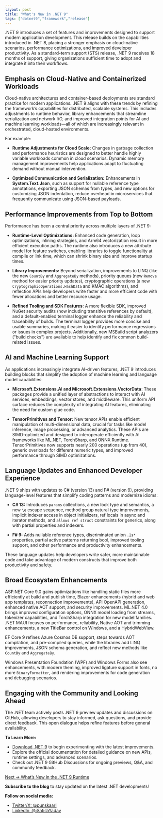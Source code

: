 ```yaml
---
layout: post
title: "What's New in .NET 9"
tags: ["dotnet9","framework","release"]
---
```


.NET 9 introduces a set of features and improvements designed to support modern application development. This release builds on the capabilities introduced in .NET 8, placing a stronger emphasis on cloud-native scenarios, performance optimizations, and improved developer productivity. As a standard-term support (STS) release, .NET 9 receives 18 months of support, giving organizations sufficient time to adopt and integrate it into their workflows.

## Emphasis on Cloud-Native and Containerized Workloads

Cloud-native architectures and container-based deployments are standard practice for modern applications. .NET 9 aligns with these trends by refining the framework’s capabilities for distributed, scalable systems. This includes adjustments to runtime behavior, library enhancements that streamline serialization and network I/O, and improved integration points for AI and machine learning workloads—all of which are increasingly relevant in orchestrated, cloud-hosted environments.

For example:

- **Runtime Adjustments for Cloud Scale:** Changes in garbage collection and performance heuristics are designed to better handle highly variable workloads common in cloud scenarios. Dynamic memory management improvements help applications adapt to fluctuating demand without manual intervention.

- **Optimized Communication and Serialization:** Enhancements in **System.Text.Json**, such as support for nullable reference type annotations, exporting JSON schemas from types, and new options for customizing JSON indentation, reduce overhead in microservices that frequently communicate using JSON-based payloads.

## Performance Improvements from Top to Bottom

Performance has been a central priority across multiple layers of .NET 9:

- **Runtime-Level Optimizations:** Enhanced code generation, loop optimizations, inlining strategies, and Arm64 vectorization result in more efficient execution paths. The runtime also introduces a new attribute model for feature switches, enabling libraries to toggle functionality at compile or link time, which can shrink binary size and improve startup times.

- **Library Improvements:** Beyond serialization, improvements to LINQ (like the new `CountBy` and `AggregateBy` methods), priority queues (new `Remove` method for easier priority updates), cryptographic operations (a new `CryptographicOperations.HashData` and KMAC algorithms), and reflection APIs help developers write faster and more efficient code with fewer allocations and better resource usage.

- **Refined Tooling and SDK Features:** A more flexible SDK, improved NuGet security audits (now including transitive references by default), and a default-enabled terminal logger enhance the reliability and traceability of builds. The terminal logger provides more concise and usable summaries, making it easier to identify performance regressions or issues in complex projects. Additionally, new MSBuild script analyzers ("build checks") are available to help identify and fix common build-related issues.

## AI and Machine Learning Support

As applications increasingly integrate AI-driven features, .NET 9 introduces building blocks that simplify the adoption of machine learning and language model capabilities:

- **Microsoft.Extensions.AI and Microsoft.Extensions.VectorData:** These packages provide a unified layer of abstractions to interact with AI services, embeddings, vector stores, and middleware. This uniform API surface reduces the complexity of integrating AI features, eliminating the need for custom glue code.

- **TensorPrimitives and Tensor<T>:** New tensor APIs enable efficient manipulation of multi-dimensional data, crucial for tasks like model inference, image processing, or advanced analytics. These APIs are SIMD-optimized and designed to interoperate efficiently with AI frameworks like ML.NET, TorchSharp, and ONNX Runtime. TensorPrimitives now supports nearly 200 operations (up from 40), generic overloads for different numeric types, and improved performance through SIMD optimizations.

## Language Updates and Enhanced Developer Experience

.NET 9 ships with updates to C# (version 13) and F# (version 9), providing language-level features that simplify coding patterns and modernize idioms:

- **C# 13:** Introduces `params` collections, a new lock type and semantics, a new `\e` escape sequence, method group natural type improvements, implicit indexer access in object initializers, ref locals in async and iterator methods, and `allows ref struct` constraints for generics, along with partial properties and indexers.

- **F# 9:** Adds nullable reference types, discriminated union `.Is*` properties, partial active patterns returning bool, improved tooling support, and other performance and productivity enhancements.

These language updates help developers write safer, more maintainable code and take advantage of modern constructs that improve both productivity and safety.

## Broad Ecosystem Enhancements

ASP.NET Core 9.0 gains optimizations like handling static files more efficiently at build and publish time, Blazor enhancements (hybrid and web app templates, reconnection improvements), API OpenAPI generation, enhanced native AOT support, and security improvements. ML.NET 4.0 brings improved configuration options, ONNX model loading from streams, tokenizer capabilities, and TorchSharp integration for new model families. .NET MAUI focuses on performance, reliability, Native AOT and trimming enhancements, a new TitleBar control on Windows, and a HybridWebView.

EF Core 9 refines Azure Cosmos DB support, steps towards AOT compilation, and pre-compiled queries, while the libraries add LINQ improvements, JSON schema generation, and reflect new methods like `CountBy` and `AggregateBy`.

Windows Presentation Foundation (WPF) and Windows Forms also see enhancements, with modern theming, improved ligature support in fonts, no more `BinaryFormatter`, and rendering improvements for code generation and debugging scenarios.

## Engaging with the Community and Looking Ahead

The .NET team actively posts .NET 9 preview updates and discussions on GitHub, allowing developers to stay informed, ask questions, and provide direct feedback. This open dialogue helps refine features before general availability.

**To Learn More:**  
- [Download .NET 9](https://aka.ms/dotnet-download) to begin experimenting with the latest improvements.  
- Explore the official documentation for detailed guidance on new APIs, runtime settings, and advanced scenarios.  
- Check out .NET 9 GitHub Discussions for ongoing previews, Q&A, and community feedback.

[Next → What’s New in the .NET 9 Runtime](2-whats-new-in-dotnet-9-runtime.md)  

**Subscribe to the blog** to stay updated on the latest .NET developments!

**Follow on social media:**

- [Twitter/X: @punskaari](https://twitter.com/punskaari)
- [LinkedIn: @iSatishYadav](https://www.linkedin.com/in/iSatishYadav)